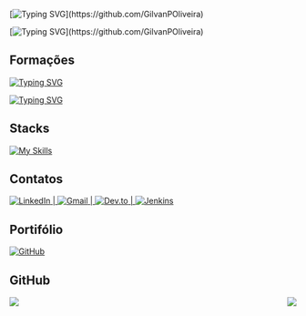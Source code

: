 [![Typing SVG](https://readme-typing-svg.demolab.com?font=Inconsolata&pause=1000&color=31F784&width=435&lines=Olá,;Salut,;Hello+There,)](https://github.com/GilvanPOliveira)

[![Typing SVG](https://readme-typing-svg.demolab.com?font=Inconsolata&pause=1000&color=31F784&width=435&lines=me+chamo+Gilvan+Oliveira.;je+m'appelle+Gilvan+Oliveira.;my+name+is+Gilvan+Oliveira.)](https://github.com/GilvanPOliveira)

## Formações
[![Typing SVG](https://readme-typing-svg.demolab.com?font=Inconsolata&pause=1000&color=31F784&width=435&lines=Desenvolvedor+FullStack)](https://gilvanpoliveira.github.io/)

[![Typing SVG](https://readme-typing-svg.demolab.com?font=Inconsolata&pause=1000&color=31F784&width=435&lines=Engenheiro+Civil)](https://www.linkedin.com/in/gilvanpoliveira/)

## Stacks
[![My Skills](https://skillicons.dev/icons?i=html,js,ts,python,react,next,css,sass,git,mysql,autocad,sketchup&perline=6)](https://github.com/GilvanPOliveira)

<!-- Social -->
## Contatos
<!--[![My Skills](https://skillicons.dev/icons?i=linkedin)](https://www.linkedin.com/in/gilvanpoliveira/)-->
<a href="https://www.linkedin.com/in/gilvanpoliveira/" target="_blank">
  <img src="https://skillicons.dev/icons?i=linkedin" alt="LinkedIn"/>
</a>
<!--[![My Skills](https://skillicons.dev/icons?i=gmail)](mailto:gilvanpoliveira06@gmail.com)-->
<a href="mailto:gilvanpoliveira06@gmail.com" target="_blank">|
  <img src="https://skillicons.dev/icons?i=gmail" alt="Gmail"/>
</a>
<!--[![My Skills](https://skillicons.dev/icons?i=devto)](https://dev.to/gilvanpoliveira)-->
<a href="https://dev.to/gilvanpoliveira" target="_blank">|
  <img src="https://skillicons.dev/icons?i=devto" alt="Dev.to"/>
</a>
<!--[![My Skills](https://skillicons.dev/icons?i=jenkins)](https://devpoolbr.com.br/profile/GilvanPOliveira)-->
<a href="https://devpoolbr.com.br/profile/GilvanPOliveira" target="_blank">|
  <img src="https://skillicons.dev/icons?i=jenkins" alt="Jenkins"/>
</a>

<!-- Portifólio -->
## Portifólio
<!--[![GitHub](https://img.shields.io/badge/GitHub-595959?style=for-the-badge&logo=github&logoColor=white)](https://gilvanpoliveira.github.io/)-->
<a href="https://gilvanpoliveira.github.io/" target="_blank">
  <img src="https://img.shields.io/badge/GitHub-595959?style=for-the-badge&logo=github&logoColor=white" alt="GitHub" />
</a>

## GitHub
<img align="right" src="https://github-readme-stats.vercel.app/api/top-langs/?username=GilvanPOliveira&layout=compact&langs_count=10&theme=dark"/>
<img src="https://github-readme-stats.vercel.app/api?username=GilvanPOliveira&theme=dark"/>

